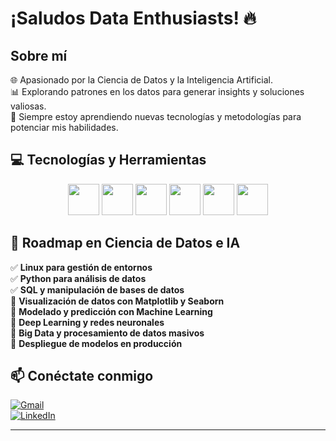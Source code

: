 # ¡Saludos Data Enthusiasts! 🔥

## Sobre mí  
🌐 Apasionado por la Ciencia de Datos y la Inteligencia Artificial.  
📊  Explorando patrones en los datos para generar insights y soluciones valiosas.  
🔄 Siempre estoy aprendiendo nuevas tecnologías y metodologías para potenciar mis habilidades.  

## 💻 Tecnologías y Herramientas  
<p align="center">
  <img src="https://cdn.jsdelivr.net/gh/devicons/devicon/icons/vscode/vscode-original.svg" height="50"/>
  <img src="https://cdn.jsdelivr.net/gh/devicons/devicon/icons/python/python-original.svg" height="50"/>
  <img src="https://cdn.jsdelivr.net/gh/devicons/devicon/icons/postgresql/postgresql-original.svg" height="50"/>
  <img src="https://cdn.jsdelivr.net/gh/devicons/devicon/icons/linux/linux-original.svg" height="50"/>
  <img src="https://cdn.jsdelivr.net/gh/devicons/devicon/icons/pandas/pandas-original.svg" height="50"/>
  <img src="https://cdn.jsdelivr.net/gh/devicons/devicon/icons/numpy/numpy-original.svg" height="50"/>
</p>

## 📌 Roadmap en Ciencia de Datos e IA
✅ **Linux para gestión de entornos**  
✅ **Python para análisis de datos**  
✅ **SQL y manipulación de bases de datos**  
🔹 **Visualización de datos con Matplotlib y Seaborn**  
🔹 **Modelado y predicción con Machine Learning**  
🔹 **Deep Learning y redes neuronales**  
🔹 **Big Data y procesamiento de datos masivos**  
🔹 **Despliegue de modelos en producción**   
  

## 📫 Conéctate conmigo  
[![Gmail](https://img.shields.io/badge/Gmail-D14836?style=flat&logo=gmail&logoColor=white)](mailto:felipe28769@gmail.com)   
[![LinkedIn](https://img.shields.io/badge/LinkedIn-blue?style=flat&logo=linkedin)](https://www.linkedin.com/in/juan-rendon-dev)

---
